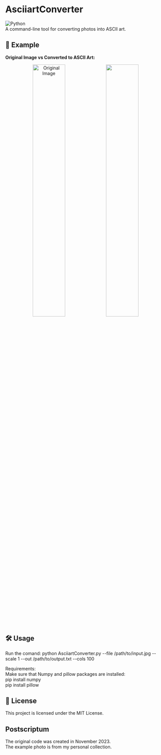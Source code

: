 # AsciiartConverter  
![Python](https://img.shields.io/badge/Made%20with-Python-blue?style=for-the-badge&logo=python)<br />
A command-line tool for converting photos into ASCII art.  
## 📸 Example  

**Original Image vs Converted to ASCII Art:** 

<p align="center">
  <img src="./ExemplaryPhoto.jpg" alt="Original Image" width="45%">
  <img src="./ConvertedExemplaryPhoto.jpg" width="45%">
</p>

## 🛠 Usage  
Run the comand:
python AsciiartConverter.py --file /path/to/input.jpg --scale 1 --out /path/to/output.txt --cols 100<br />

Requirements:<br />
Make sure that Numpy and pillow packages are installed:<br />
pip install numpy <br />
pip install pillow

## 📝 License
This project is licensed under the MIT License.

## Postscriptum 
The original code was created in November 2023.<br />
The example photo is from my personal collection.


